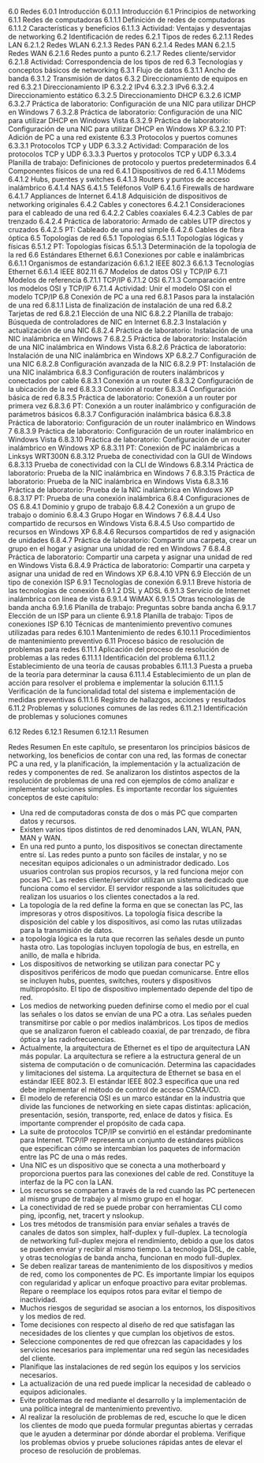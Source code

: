 
6.0 Redes
6.0.1 Introducción
6.0.1.1 Introducción
6.1 Principios de networking
6.1.1 Redes de computadoras
6.1.1.1 Definición de redes de computadoras
6.1.1.2 Características y beneficios
6.1.1.3 Actividad: Ventajas y desventajas de networking
6.2 Identificación de redes
6.2.1 Tipos de redes
6.2.1.1 Redes LAN
6.2.1.2 Redes WLAN
6.2.1.3 Redes PAN
6.2.1.4 Redes MAN
6.2.1.5 Redes WAN
6.2.1.6 Redes punto a punto
6.2.1.7 Redes cliente/servidor
6.2.1.8 Actividad: Correspondencia de los tipos de red
6.3 Tecnologías y conceptos básicos de networking
6.3.1 Flujo de datos
6.3.1.1 Ancho de banda
6.3.1.2 Transmisión de datos
6.3.2 Direccionamiento de equipos en red
6.3.2.1 Direccionamiento IP
6.3.2.2 IPv4
6.3.2.3 IPv6
6.3.2.4 Direccionamiento estático
6.3.2.5 Direccionamiento DHCP
6.3.2.6 ICMP
6.3.2.7 Práctica de laboratorio: Configuración de una NIC para utilizar DHCP en Windows 7
6.3.2.8 Práctica de laboratorio: Configuración de una NIC para utilizar DHCP en Windows Vista
6.3.2.9 Práctica de laboratorio: Configuración de una NIC para utilizar DHCP en Windows XP
6.3.2.10 PT: Adición de PC a una red existente
6.3.3 Protocolos y puertos comunes
6.3.3.1 Protocolos TCP y UDP
6.3.3.2 Actividad: Comparación de los protocolos TCP y UDP
6.3.3.3 Puertos y protocolos TCP y UDP
6.3.3.4 Planilla de trabajo: Definiciones de protocolo y puertos predeterminados
6.4 Componentes físicos de una red
6.4.1 Dispositivos de red
6.4.1.1 Módems
6.4.1.2 Hubs, puentes y switches
6.4.1.3 Routers y puntos de acceso inalámbrico
6.4.1.4 NAS
6.4.1.5 Teléfonos VoIP
6.4.1.6 Firewalls de hardware
6.4.1.7 Appliances de Internet
6.4.1.8 Adquisición de dispositivos de networking originales
6.4.2 Cables y conectores
6.4.2.1 Consideraciones para el cableado de una red
6.4.2.2 Cables coaxiales
6.4.2.3 Cables de par trenzado
6.4.2.4 Práctica de laboratorio: Armado de cables UTP directos y cruzados
6.4.2.5 PT: Cableado de una red simple
6.4.2.6 Cables de fibra óptica
6.5 Topologías de red
6.5.1 Topologías
6.5.1.1 Topologías lógicas y físicas
6.5.1.2 PT: Topologías físicas
6.5.1.3 Determinación de la topología de la red
6.6 Estándares Ethernet
6.6.1 Conexiones por cable e inalámbricas
6.6.1.1 Organismos de estandarización
6.6.1.2 IEEE 802.3
6.6.1.3 Tecnologías Ethernet
6.6.1.4 IEEE 802.11
6.7 Modelos de datos OSI y TCP/IP
6.7.1 Modelos de referencia
6.7.1.1 TCP/IP
6.7.1.2 OSI
6.7.1.3 Comparación entre los modelos OSI y TCP/IP
6.7.1.4 Actividad: Unir el modelo OSI con el modelo TCP/IP
6.8 Conexión de PC a una red
6.8.1 Pasos para la instalación de una red
6.8.1.1 Lista de finalización de instalación de una red
6.8.2 Tarjetas de red
6.8.2.1 Elección de una NIC
6.8.2.2 Planilla de trabajo: Búsqueda de controladores de NIC en Internet
6.8.2.3 Instalación y actualización de una NIC
6.8.2.4 Práctica de laboratorio: Instalación de una NIC inalámbrica en Windows 7
6.8.2.5 Práctica de laboratorio: Instalación de una NIC inalámbrica en Windows Vista
6.8.2.6 Práctica de laboratorio: Instalación de una NIC inalámbrica en Windows XP
6.8.2.7 Configuración de una NIC
6.8.2.8 Configuración avanzada de la NIC
6.8.2.9 PT: Instalación de una NIC inalámbrica
6.8.3 Configuración de routers inalámbricos y conectados por cable
6.8.3.1 Conexión a un router
6.8.3.2 Configuración de la ubicación de la red
6.8.3.3 Conexión al router
6.8.3.4 Configuración básica de red
6.8.3.5 Práctica de laboratorio: Conexión a un router por primera vez
6.8.3.6 PT: Conexión a un router inalámbrico y configuración de parámetros básicos
6.8.3.7 Configuración inalámbrica básica
6.8.3.8 Práctica de laboratorio: Configuración de un router inalámbrico en Windows 7
6.8.3.9 Práctica de laboratorio: Configuración de un router inalámbrico en Windows Vista
6.8.3.10 Práctica de laboratorio: Configuración de un router inalámbrico en Windows XP
6.8.3.11 PT: Conexión de PC inalámbricas a Linksys WRT300N
6.8.3.12 Prueba de conectividad con la GUI de Windows
6.8.3.13 Prueba de conectividad con la CLI de Windows
6.8.3.14 Práctica de laboratorio: Prueba de la NIC inalámbrica en Windows 7
6.8.3.15 Práctica de laboratorio: Prueba de la NIC inalámbrica en Windows Vista
6.8.3.16 Práctica de laboratorio: Prueba de la NIC inalámbrica en Windows XP
6.8.3.17 PT: Prueba de una conexión inalámbrica
6.8.4 Configuraciones de OS
6.8.4.1 Dominio y grupo de trabajo
6.8.4.2 Conexión a un grupo de trabajo o dominio
6.8.4.3 Grupo Hogar en Windows 7
6.8.4.4 Uso compartido de recursos en Windows Vista
6.8.4.5 Uso compartido de recursos en Windows XP
6.8.4.6 Recursos compartidos de red y asignación de unidades
6.8.4.7 Práctica de laboratorio: Compartir una carpeta, crear un grupo en el hogar y asignar una unidad de red en Windows 7
6.8.4.8 Práctica de laboratorio: Compartir una carpeta y asignar una unidad de red en Windows Vista
6.8.4.9 Práctica de laboratorio: Compartir una carpeta y asignar una unidad de red en Windows XP
6.8.4.10 VPN
6.9 Elección de un tipo de conexión ISP
6.9.1 Tecnologías de conexión
6.9.1.1 Breve historia de las tecnologías de conexión
6.9.1.2 DSL y ADSL
6.9.1.3 Servicio de Internet inalámbrica con línea de vista
6.9.1.4 WiMAX
6.9.1.5 Otras tecnologías de banda ancha
6.9.1.6 Planilla de trabajo: Preguntas sobre banda ancha
6.9.1.7 Elección de un ISP para un cliente
6.9.1.8 Planilla de trabajo: Tipos de conexiones ISP
6.10 Técnicas de mantenimiento preventivo comunes utilizadas para redes
6.10.1 Mantenimiento de redes
6.10.1.1 Procedimientos de mantenimiento preventivo
6.11 Proceso básico de resolución de problemas para redes
6.11.1 Aplicación del proceso de resolución de problemas a las redes
6.11.1.1 Identificación del problema
6.11.1.2 Establecimiento de una teoría de causas probables
6.11.1.3 Puesta a prueba de la teoría para determinar la causa
6.11.1.4 Establecimiento de un plan de acción para resolver el problema e implementar la solución
6.11.1.5 Verificación de la funcionalidad total del sistema e implementación de medidas preventivas
6.11.1.6 Registro de hallazgos, acciones y resultados
6.11.2 Problemas y soluciones comunes de las redes
6.11.2.1 Identificación de problemas y soluciones comunes

6.12 Redes
6.12.1 Resumen
6.12.1.1 Resumen

Redes
Resumen
En este capítulo, se presentaron los principios básicos de networking, los beneficios de contar con una red, las formas de conectar PC a una red, y la planificación, la implementación y la actualización de redes y componentes de red. Se analizaron los distintos aspectos de la resolución de problemas de una red con ejemplos de cómo analizar e implementar soluciones simples. Es importante recordar los siguientes conceptos de este capítulo:

- Una red de computadoras consta de dos o más PC que comparten datos y recursos.
- Existen varios tipos distintos de red denominados LAN, WLAN, PAN, MAN y WAN.
- En una red punto a punto, los dispositivos se conectan directamente entre sí. Las redes punto a punto son fáciles de instalar, y no se necesitan equipos adicionales o un administrador dedicado. Los usuarios controlan sus propios recursos, y la red funciona mejor con pocas PC. Las redes cliente/servidor utilizan un sistema dedicado que funciona como el servidor. El servidor responde a las solicitudes que realizan los usuarios o los clientes conectados a la red.
- La topología de la red define la forma en que se conectan las PC, las impresoras y otros dispositivos. La topología física describe la disposición del cable y los dispositivos, así como las rutas utilizadas para la transmisión de datos.
- a topología lógica es la ruta que recorren las señales desde un punto hasta otro. Las topologías incluyen topología de bus, en estrella, en anillo, de malla e híbrida.
- Los dispositivos de networking se utilizan para conectar PC y dispositivos periféricos de modo que puedan comunicarse. Entre ellos se incluyen hubs, puentes, switches, routers y dispositivos multipropósito. El tipo de dispositivo implementado depende del tipo de red.
- Los medios de networking pueden definirse como el medio por el cual las señales o los datos se envían de una PC a otra. Las señales pueden transmitirse por cable o por medios inalámbricos. Los tipos de medios que se analizaron fueron el cableado coaxial, de par trenzado, de fibra óptica y las radiofrecuencias.
- Actualmente, la arquitectura de Ethernet es el tipo de arquitectura LAN más popular. La arquitectura se refiere a la estructura general de un sistema de computación o de comunicación. Determina las capacidades y limitaciones del sistema. La arquitectura de Ethernet se basa en el estándar IEEE 802.3. El estándar IEEE 802.3 especifica que una red debe implementar el método de control de acceso CSMA/CD.
- El modelo de referencia OSI es un marco estándar en la industria que divide las funciones de networking en siete capas distintas: aplicación, presentación, sesión, transporte, red, enlace de datos y física. Es importante comprender el propósito de cada capa.
- La suite de protocolos TCP/IP se convirtió en el estándar predominante para Internet. TCP/IP representa un conjunto de estándares públicos que especifican cómo se intercambian los paquetes de información entre las PC de una o más redes.
- Una NIC es un dispositivo que se conecta a una motherboard y proporciona puertos para las conexiones del cable de red. Constituye la interfaz de la PC con la LAN.
- Los recursos se comparten a través de la red cuando las PC pertenecen al mismo grupo de trabajo y al mismo grupo en el hogar.
- La conectividad de red se puede probar con herramientas CLI como ping, ipconfig, net, tracert y nslookup.
- Los tres métodos de transmisión para enviar señales a través de canales de datos son simplex, half-duplex y full-duplex. La tecnología de networking full-duplex mejora el rendimiento, debido a que los datos se pueden enviar y recibir al mismo tiempo. La tecnología DSL, de cable, y otras tecnologías de banda ancha, funcionan en modo full-duplex.
- Se deben realizar tareas de mantenimiento de los dispositivos y medios de red, como los componentes de PC. Es importante limpiar los equipos con regularidad y aplicar un enfoque proactivo para evitar problemas. Repare o reemplace los equipos rotos para evitar el tiempo de inactividad.
- Muchos riesgos de seguridad se asocian a los entornos, los dispositivos y los medios de red.
- Tome decisiones con respecto al diseño de red que satisfagan las necesidades de los clientes y que cumplan los objetivos de estos.
- Seleccione componentes de red que ofrezcan las capacidades y los servicios necesarios para implementar una red según las necesidades del cliente.
- Planifique las instalaciones de red según los equipos y los servicios necesarios.
- La actualización de una red puede implicar la necesidad de cableado o equipos adicionales.
- Evite problemas de red mediante el desarrollo y la implementación de una política integral de mantenimiento preventivo.
- Al realizar la resolución de problemas de red, escuche lo que le dicen los clientes de modo que pueda formular preguntas abiertas y cerradas que le ayuden a determinar por dónde abordar el problema. Verifique los problemas obvios y pruebe soluciones rápidas antes de elevar el proceso de resolución de problemas.
